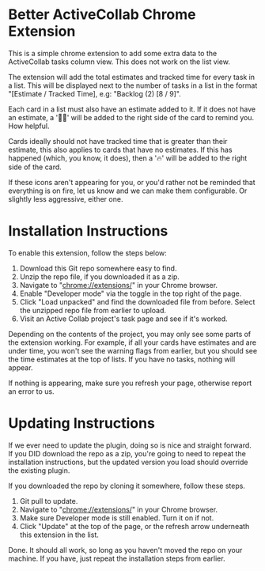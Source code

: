 # Better ActiveCollab Chrome Extension
This is a simple chrome extension to add some extra data to the ActiveCollab tasks column view. This does not work on the list view.

The extension will add the total estimates and tracked time for every task in a list. This will be displayed next to the number of tasks in a list in the format "\[Estimate / Tracked Time\], e.g: "Backlog (2) \[8 / 9\]".

Each card in a list must also have an estimate added to it. If it does not have an estimate, a '🤷‍♀️' will be added to the right side of the card to remind you. How helpful.

Cards ideally should not have tracked time that is greater than their estimate, this also applies to cards that have no estimates. If this has happened (which, you know, it does), then a '🔥' will be added to the right side of the card.

If these icons aren't appearing for you, or you'd rather not be reminded that everything is on fire, let us know and we can make them configurable. Or slightly less aggressive, either one.

# Installation Instructions
To enable this extension, follow the steps below:
1. Download this Git repo somewhere easy to find.
2. Unzip the repo file, if you downloaded it as a zip.
3. Navigate to "[chrome://extensions/](chrome://extensions/)" in your Chrome browser.
4. Enable "Developer mode" via the toggle in the top right of the page.
5. Click "Load unpacked" and find the downloaded file from before. Select the unzipped repo file from earlier to upload.
6. Visit an Active Collab project's task page and see if it's worked.

Depending on the contents of the project, you may only see some parts of the extension working. For example, if all your cards have estimates and are under time, you won't see the warning flags from earlier, but you should see the time estimates at the top of lists. If you have no tasks, nothing will appear.

If nothing is appearing, make sure you refresh your page, otherwise report an error to us.

# Updating Instructions
If we ever need to update the plugin, doing so is nice and straight forward. If you DID download the repo as a zip, you're going to need to repeat the installation instructions, but the updated version you load should override the existing plugin.

If you downloaded the repo by cloning it somewhere, follow these steps.
1. Git pull to update.
2. Navigate to "[chrome://extensions/](chrome://extensions/)" in your Chrome browser.
3. Make sure Developer mode is still enabled. Turn it on if not.
4. Click "Update" at the top of the page, or the refresh arrow underneath this extension in the list.

Done. It should all work, so long as you haven't moved the repo on your machine. If you have, just repeat the installation steps from earlier.

